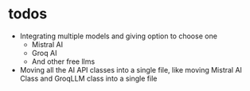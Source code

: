 # todos
- Integrating multiple models and giving option to choose one
    - Mistral AI
    - Groq AI
    - And other free llms
- Moving all the AI API classes into a single file, like moving Mistral AI Class and GroqLLM class into a single file

